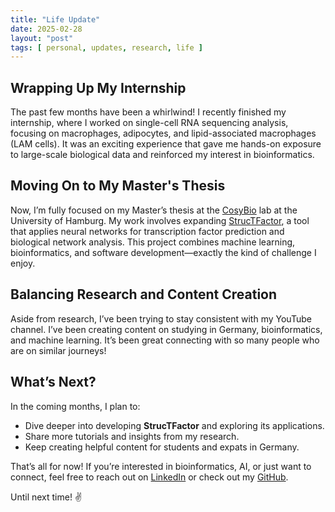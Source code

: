 ```yaml
---
title: "Life Update"
date: 2025-02-28
layout: "post"
tags: [ personal, updates, research, life ]
---
```


## Wrapping Up My Internship

The past few months have been a whirlwind! I recently finished my internship, where I worked on single-cell RNA
sequencing analysis, focusing on macrophages, adipocytes, and lipid-associated macrophages (LAM cells). It was an
exciting experience that gave me hands-on exposure to large-scale biological data and reinforced my interest in
bioinformatics.

## Moving On to My Master's Thesis

Now, I’m fully focused on my Master’s thesis at the [CosyBio](https://www.cosy.bio/) lab at the University of Hamburg.
My work involves expanding [StrucTFactor](https://apps.cosy.bio/StrucTFactor/), a tool that applies neural networks for
transcription factor prediction and biological network analysis. This project combines machine learning, bioinformatics,
and software development—exactly the kind of challenge I enjoy.

## Balancing Research and Content Creation

Aside from research, I’ve been trying to stay consistent with my YouTube channel. I’ve been creating content on studying
in Germany, bioinformatics, and machine learning. It’s been great connecting with so many people who are on similar
journeys!

## What’s Next?

In the coming months, I plan to:

- Dive deeper into developing **StrucTFactor** and exploring its applications.
- Share more tutorials and insights from my research.
- Keep creating helpful content for students and expats in Germany.

That’s all for now! If you’re interested in bioinformatics, AI, or just want to connect, feel free to reach out
on [LinkedIn](https://linkedin.com/in/yourlinkedin) or check out my [GitHub](https://github.com/yourusername).

Until next time! ✌️  
